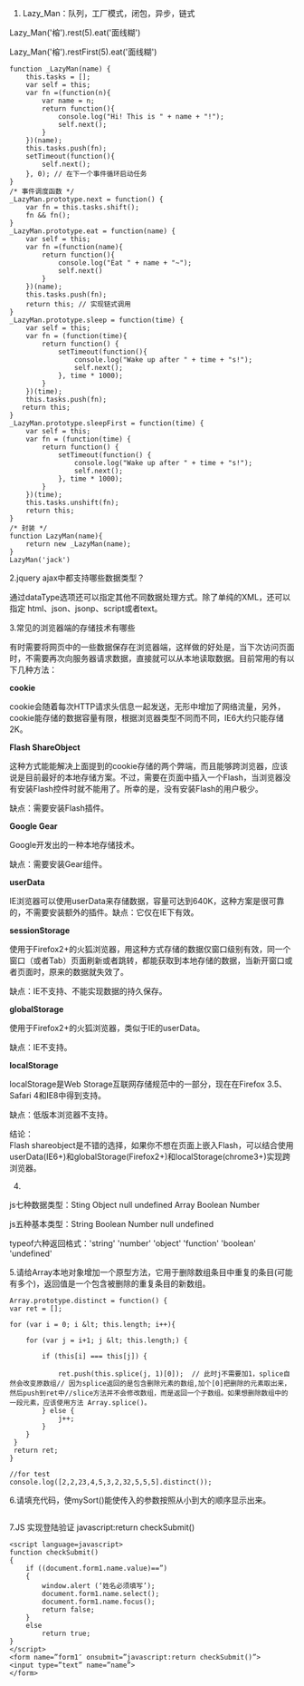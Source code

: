 1. Lazy\_Man：队列，工厂模式，闭包，异步，链式

Lazy\_Man\('榕'\).rest\(5\).eat\('面线糊'\)

Lazy\_Man\('榕'\).restFirst\(5\).eat\('面线糊'\)

```
function _LazyMan(name) {
    this.tasks = [];   
    var self = this;
    var fn =(function(n){
        var name = n;
        return function(){
            console.log("Hi! This is " + name + "!");
            self.next();
        }
    })(name);
    this.tasks.push(fn);
    setTimeout(function(){
        self.next();
    }, 0); // 在下一个事件循环启动任务
}
/* 事件调度函数 */
_LazyMan.prototype.next = function() { 
    var fn = this.tasks.shift();
    fn && fn();
}
_LazyMan.prototype.eat = function(name) {
    var self = this;
    var fn =(function(name){
        return function(){
            console.log("Eat " + name + "~");
            self.next()
        }
    })(name);
    this.tasks.push(fn);
    return this; // 实现链式调用
}
_LazyMan.prototype.sleep = function(time) {
    var self = this;
    var fn = (function(time){
        return function() {
            setTimeout(function(){
                console.log("Wake up after " + time + "s!");
                self.next();
            }, time * 1000);
        }
    })(time);
    this.tasks.push(fn);
   return this;
}
_LazyMan.prototype.sleepFirst = function(time) {
    var self = this;
    var fn = (function(time) {
        return function() {
            setTimeout(function() {
                console.log("Wake up after " + time + "s!");
                self.next();
            }, time * 1000);
        }
    })(time);
    this.tasks.unshift(fn);
    return this;
}
/* 封装 */
function LazyMan(name){
    return new _LazyMan(name);
}
LazyMan('jack')
```

2.jquery ajax中都支持哪些数据类型？

通过dataType选项还可以指定其他不同数据处理方式。除了单纯的XML，还可以指定 html、json、jsonp、script或者text。

3.常见的浏览器端的存储技术有哪些

有时需要将网页中的一些数据保存在浏览器端，这样做的好处是，当下次访问页面时，不需要再次向服务器请求数据，直接就可以从本地读取数据。目前常用的有以下几种方法：

**cookie**

cookie会随着每次HTTP请求头信息一起发送，无形中增加了网络流量，另外，cookie能存储的数据容量有限，根据浏览器类型不同而不同，IE6大约只能存储2K。

**Flash ShareObject**

这种方式能能解决上面提到的cookie存储的两个弊端，而且能够跨浏览器，应该说是目前最好的本地存储方案。不过，需要在页面中插入一个Flash，当浏览器没有安装Flash控件时就不能用了。所幸的是，没有安装Flash的用户极少。

缺点：需要安装Flash插件。

**Google Gear**

Google开发出的一种本地存储技术。

缺点：需要安装Gear组件。

**userData**

IE浏览器可以使用userData来存储数据，容量可达到640K，这种方案是很可靠的，不需要安装额外的插件。缺点：它仅在IE下有效。

**sessionStorage**

使用于Firefox2+的火狐浏览器，用这种方式存储的数据仅窗口级别有效，同一个窗口（或者Tab）页面刷新或者跳转，都能获取到本地存储的数据，当新开窗口或者页面时，原来的数据就失效了。

缺点：IE不支持、不能实现数据的持久保存。

**globalStorage**

使用于Firefox2+的火狐浏览器，类似于IE的userData。

缺点：IE不支持。

**localStorage**

localStorage是Web Storage互联网存储规范中的一部分，现在在Firefox 3.5、Safari 4和IE8中得到支持。

缺点：低版本浏览器不支持。

结论：  
Flash shareobject是不错的选择，如果你不想在页面上嵌入Flash，可以结合使用userData\(IE6+\)和globalStorage\(Firefox2+\)和localStorage\(chrome3+\)实现跨浏览器。

4.

js七种数据类型：Sting  Object  null  undefined  Array  Boolean  Number

js五种基本类型：String Boolean Number null undefined

typeof六种返回格式：'string'  'number'  'object'  'function'  'boolean'  'undefined'

5.请给Array本地对象增加一个原型方法，它用于删除数组条目中重复的条目\(可能有多个\)，返回值是一个包含被删除的重复条目的新数组。

```
Array.prototype.distinct = function() {
var ret = [];

for (var i = 0; i &lt; this.length; i++){

    for (var j = i+1; j &lt; this.length;) {   

        if (this[i] === this[j]) {

            ret.push(this.splice(j, 1)[0]);  // 此时j不需要加1，splice自然会改变原数组// 因为splice返回的是包含删除元素的数组,加个[0]把删除的元素取出来，然后push到ret中//slice方法并不会修改数组，而是返回一个子数组。如果想删除数组中的一段元素，应该使用方法 Array.splice()。
        } else {
            j++;
        }
    }
 }
 return ret;
}

//for test
console.log([2,2,23,4,5,3,2,32,5,5,5].distinct());
```

6.请填充代码，使mySort\(\)能使传入的参数按照从小到大的顺序显示出来。

```js

```

7.JS 实现登陆验证 javascript:return checkSubmit\(\)

```
<script language=javascript>
function checkSubmit()
{
    if ((document.form1.name.value)==”)
    {
        window.alert (‘姓名必须填写’);
        document.form1.name.select();
        document.form1.name.focus();
        return false;
    }
    else
        return true;
}
</script>
<form name=”form1″ onsubmit=”javascript:return checkSubmit()”>
<input type=”text” name=”name”>
</form>
```



